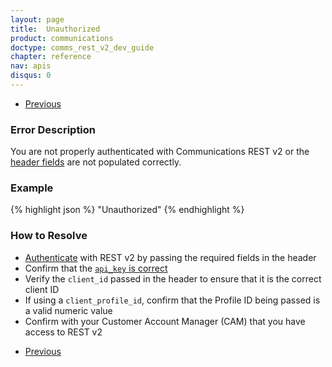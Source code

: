 ```yaml
---
layout: page
title:  Unauthorized
product: communications
doctype: comms_rest_v2_dev_guide
chapter: reference
nav: apis
disqus: 0
---
```


<ul class="pager">
  <li class="previous"><a href="/communications/dev-guide_rest_v2/reference/general-errors/"><i class="glyphicon glyphicon-chevron-left"></i>Previous</a></li>
</ul>

<h3>Error Description</h3>
You are not properly authenticated with Communications REST v2 or the <a class="dev-guide-link" href="/communications/dev-guide_rest_v2/getting-started/authentication/">header fields</a> are not populated correctly.

<h3>Example</h3>
{% highlight json %}
"Unauthorized"
{% endhighlight %}

<h3>How to Resolve</h3>
<ul class="dev-guide-list">
    <li><a class="dev-guide-link" href="/communications/dev-guide_rest_v2/getting-started/authentication/">Authenticate</a> with REST v2 by passing the required fields in the header</li>
    <li>Confirm that the <a class="dev-guide-link" href="/communications/dev-guide_rest_v2/getting-started/authentication#api_key"><code>api_key</code> is correct</a></li>
    <li>Verify the <code>client_id</code> passed in the header to ensure that it is the correct client ID</li>
    <li>If using a <code>client_profile_id</code>, confirm that the Profile ID being passed is a valid numeric value</li>
    <li>Confirm with your Customer Account Manager (CAM) that you have access to REST v2</li>
</ul>

<ul class="pager">
  <li class="previous"><a href="/communications/dev-guide_rest_v2/reference/general-errors/"><i class="glyphicon glyphicon-chevron-left"></i>Previous</a></li>
</ul>